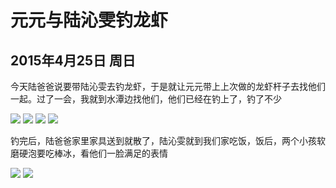 元元与陆沁雯钓龙虾
=======================
2015年4月25日 周日
-----------------------
今天陆爸爸说要带陆沁雯去钓龙虾，于是就让元元带上上次做的龙虾杆子去找他们一起。过了一会，我就到水潭边找他们，他们已经在钓上了，钓了不少

![]({{site.url}}/assets/blog-images/20150425/sm001.JPG)
![]({{site.url}}/assets/blog-images/20150425/sm002.JPG)
![]({{site.url}}/assets/blog-images/20150425/sm003.JPG)
![]({{site.url}}/assets/blog-images/20150425/sm004.JPG)

钓完后，陆爸爸家里家具送到就散了，陆沁雯就到我们家吃饭，饭后，两个小孩软磨硬泡要吃棒冰，看他们一脸满足的表情

![]({{site.url}}/assets/blog-images/20150425/sm005.JPG)
![]({{site.url}}/assets/blog-images/20150425/sm006.JPG)

